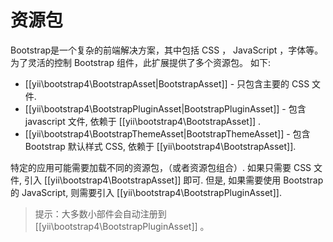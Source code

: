 资源包
=============

Bootstrap是一个复杂的前端解决方案，其中包括 CSS ， JavaScript ，字体等。
为了灵活的控制 Bootstrap 组件，此扩展提供了多个资源包。
如下:

- [[yii\bootstrap4\BootstrapAsset|BootstrapAsset]] - 只包含主要的 CSS 文件.
- [[yii\bootstrap4\BootstrapPluginAsset|BootstrapPluginAsset]] - 包含 javascript 文件, 依赖于 [[yii\bootstrap4\BootstrapAsset]] .
- [[yii\bootstrap4\BootstrapThemeAsset|BootstrapThemeAsset]] - 包含 Bootstrap 默认样式 CSS, 依赖于 [[yii\bootstrap4\BootstrapAsset]].

特定的应用可能需要加载不同的资源包，（或者资源包组合）.
如果只需要 CSS 文件, 引入 [[yii\bootstrap4\BootstrapAsset]] 即可. 但是, 如果需要使用 Bootstrap 的 JavaScript, 则需要引入 [[yii\bootstrap4\BootstrapPluginAsset]].

> 提示：大多数小部件会自动注册到 [[yii\bootstrap4\BootstrapPluginAsset]] 。
